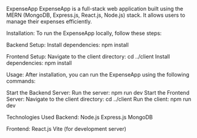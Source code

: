 ExpenseApp
ExpenseApp is a full-stack web application built using the MERN (MongoDB, Express.js, React.js, Node.js) stack. It allows users to manage their expenses efficiently.

Installation:
To run the ExpenseApp locally, follow these steps:

Backend Setup:
Install dependencies: npm install

Frontend Setup:
Navigate to the client directory:
cd ../client
Install dependencies: npm install

Usage:
After installation, you can run the ExpenseApp using the following commands:

Start the Backend Server:
Run the server: npm run dev
Start the Frontend Server:
Navigate to the client directory:
cd ../client
Run the client: npm run dev

Technologies Used
Backend:
Node.js
Express.js
MongoDB

Frontend:
React.js Vite (for development server)
